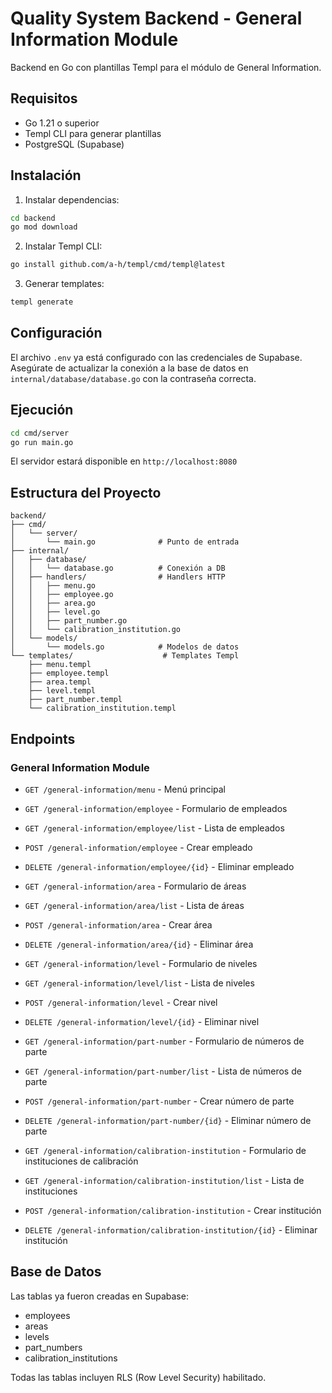 # Quality System Backend - General Information Module

Backend en Go con plantillas Templ para el módulo de General Information.

## Requisitos

- Go 1.21 o superior
- Templ CLI para generar plantillas
- PostgreSQL (Supabase)

## Instalación

1. Instalar dependencias:
```bash
cd backend
go mod download
```

2. Instalar Templ CLI:
```bash
go install github.com/a-h/templ/cmd/templ@latest
```

3. Generar templates:
```bash
templ generate
```

## Configuración

El archivo `.env` ya está configurado con las credenciales de Supabase. Asegúrate de actualizar la conexión a la base de datos en `internal/database/database.go` con la contraseña correcta.

## Ejecución

```bash
cd cmd/server
go run main.go
```

El servidor estará disponible en `http://localhost:8080`

## Estructura del Proyecto

```
backend/
├── cmd/
│   └── server/
│       └── main.go              # Punto de entrada
├── internal/
│   ├── database/
│   │   └── database.go          # Conexión a DB
│   ├── handlers/                # Handlers HTTP
│   │   ├── menu.go
│   │   ├── employee.go
│   │   ├── area.go
│   │   ├── level.go
│   │   ├── part_number.go
│   │   └── calibration_institution.go
│   └── models/
│       └── models.go            # Modelos de datos
└── templates/                    # Templates Templ
    ├── menu.templ
    ├── employee.templ
    ├── area.templ
    ├── level.templ
    ├── part_number.templ
    └── calibration_institution.templ
```

## Endpoints

### General Information Module

- `GET /general-information/menu` - Menú principal
- `GET /general-information/employee` - Formulario de empleados
- `GET /general-information/employee/list` - Lista de empleados
- `POST /general-information/employee` - Crear empleado
- `DELETE /general-information/employee/{id}` - Eliminar empleado

- `GET /general-information/area` - Formulario de áreas
- `GET /general-information/area/list` - Lista de áreas
- `POST /general-information/area` - Crear área
- `DELETE /general-information/area/{id}` - Eliminar área

- `GET /general-information/level` - Formulario de niveles
- `GET /general-information/level/list` - Lista de niveles
- `POST /general-information/level` - Crear nivel
- `DELETE /general-information/level/{id}` - Eliminar nivel

- `GET /general-information/part-number` - Formulario de números de parte
- `GET /general-information/part-number/list` - Lista de números de parte
- `POST /general-information/part-number` - Crear número de parte
- `DELETE /general-information/part-number/{id}` - Eliminar número de parte

- `GET /general-information/calibration-institution` - Formulario de instituciones de calibración
- `GET /general-information/calibration-institution/list` - Lista de instituciones
- `POST /general-information/calibration-institution` - Crear institución
- `DELETE /general-information/calibration-institution/{id}` - Eliminar institución

## Base de Datos

Las tablas ya fueron creadas en Supabase:
- employees
- areas
- levels
- part_numbers
- calibration_institutions

Todas las tablas incluyen RLS (Row Level Security) habilitado.
